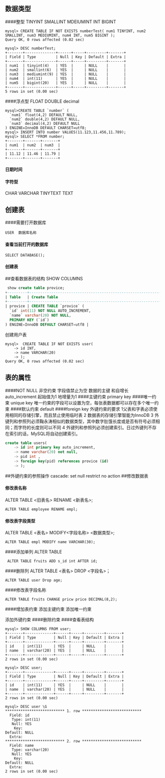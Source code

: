 ## 数据类型
####整型
TINYINT 
SMALLINT
MDEIUMINT
INT
BIGINT
```
mysql> CREATE TABLE IF NOT EXISTS numberTest( num1 TINYINT, num2 SMALLINT, num3 MEDIUMINT, num4 INT, num5 BIGINT );
Query OK, 0 rows affected (0.02 sec)

mysql> DESC numberTest;
+-------+--------------+------+-----+---------+-------+
| Field | Type         | Null | Key | Default | Extra |
+-------+--------------+------+-----+---------+-------+
| num1  | tinyint(4)   | YES  |     | NULL    |       |
| num2  | smallint(6)  | YES  |     | NULL    |       |
| num3  | mediumint(9) | YES  |     | NULL    |       |
| num4  | int(11)      | YES  |     | NULL    |       |
| num5  | bigint(20)   | YES  |     | NULL    |       |
+-------+--------------+------+-----+---------+-------+
5 rows in set (0.00 sec)
```
####浮点型
FLOAT
DOUBLE
decimal
```
mysql>CREATE TABLE `number` (
  `num1` float(4,2) DEFAULT NULL,
  `num2` double(4,2) DEFAULT NULL,
  `num3` decimal(4,2) DEFAULT NULL
) ENGINE=InnoDB DEFAULT CHARSET=utf8;
mysql> INSERT INTO number VALUES(11.123,11.456,11.789);
mysql> SELECT *FROM number;
+-------+-------+-------+
| num1  | num2  | num3  |
+-------+-------+-------+
| 11.12 | 11.46 | 11.79 |
+-------+-------+-------+
```
#### 日期时间
#### 字符型
CHAR
VARCHAR
TINYTEXT
TEXT


## 创建表
####需要打开数据库
```
USER  数据库名称
```
#### 查看当前打开的数据库
```
SELECT DATABASE();
```
#### 创建表
##查看数据表的结构
SHOW COLUMNS

```sql
 show create table provice;
+---------+-----------------------------------------------------------------------------------------------------------------------------------------------------------+
| Table   | Create Table                                                                                                                                              |
+---------+-----------------------------------------------------------------------------------------------------------------------------------------------------------+
| provice | CREATE TABLE `provice` (
  `id` int(11) NOT NULL AUTO_INCREMENT,
  `name` varchar(20) NOT NULL,
  PRIMARY KEY (`id`)
) ENGINE=InnoDB DEFAULT CHARSET=utf8 |
```
创建用户表
```
mysql>  CREATE TABLE IF NOT EXISTS user(
    -> id INT,
    -> name VARCHAR(20)
    -> );
Query OK, 0 rows affected (0.02 sec)
```

## 表的属性
####NOT NULL 非空约束
字段值禁止为空
数据的主键 和自增长
auto_increment
起始值为1 地增量为1
 ####主键约束
primary key
####唯一约束
unique key
唯一约束的字段可以设置为空，每张表数据都可以存在多个唯一约束
####默认约束
default
####foreign key
外键约束的要求
1父表和字表必须使用相同的存储引擎，而且禁止使用临时表
2 数据表的存储引擎智能为InnoDB
3 外键列和参照列必须鞠永涛相似的数据类型，其中数字肚饿长度或是否有符号必须相同；而字符的长度则可以不同
4 外键列和参照列必须创建索引。日过外键列不存在索引的话，MySQL将自动创建索引。
```sql
create table users(
    -> id int primary key auto_increment,
    -> name varchar(20) not null,
    -> pid int ,
    -> foreign key(pid) references provice (id)
    -> );
```
##外键约束的参照操作
cascade:
set null
restrict
no action
##修改数据表
#### 修改表名称
ALTER TABLE  <旧表名> RENAME <新表名>;
```
ALTER TABLE employee RENAME empl;
```
#### 修改表字段类型
ALTER TABLE <表名> MODIFY<字段名称> <数据类型>;
```
ALTER TABLE empl MODIFY name VARCHAR(30);
```
####添加单列
ALTER TABLE 
```
 ALTER TABLE fruits ADD s_id int AFTER id;
```

 ####删除列
ALTER TABLE <表名> DROP <字段名>；
```
ALTER TABLE user Drop age;
```
####修改表字段名称
```
ALTER TABLE fruits CHANGE pricw price DECIMAL(8,2);
```
####增加表约束
添加主键约束
添加唯一约束

添加外键约束
####删除约束
####查看表结构
```
mysql> SHOW COLUMNS FROM user;
+-------+-------------+------+-----+---------+-------+
| Field | Type        | Null | Key | Default | Extra |
+-------+-------------+------+-----+---------+-------+
| id    | int(11)     | YES  |     | NULL    |       |
| name  | varchar(20) | YES  |     | NULL    |       |
+-------+-------------+------+-----+---------+-------+
2 rows in set (0.00 sec)

mysql> DESC user;
+-------+-------------+------+-----+---------+-------+
| Field | Type        | Null | Key | Default | Extra |
+-------+-------------+------+-----+---------+-------+
| id    | int(11)     | YES  |     | NULL    |       |
| name  | varchar(20) | YES  |     | NULL    |       |
+-------+-------------+------+-----+---------+-------+
2 rows in set (0.00 sec)

mysql> DESC user \G
*************************** 1. row ***************************
  Field: id
   Type: int(11)
   Null: YES
    Key:
Default: NULL
  Extra:
*************************** 2. row ***************************
  Field: name
   Type: varchar(20)
   Null: YES
    Key:
Default: NULL
  Extra:
2 rows in set (0.00 sec)
```


